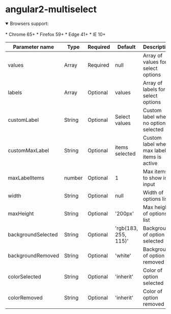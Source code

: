 # angular2-multiselect

<details open>
<summary>Browsers support:</summary>
<br>
* Chrome 65+
* Firefox 59+
* Edge 41+
* IE 10+
</details>



Parameter name | Type | Required | Default | Description
-------------- | ---- | -------- | ------- | -----------
values | Array | Required | null | Array of values for select options 
labels | Array | Optional | values | Array of labels for select options
customLabel | String | Optional | Select values | Custom label when no option is selected
customMaxLabel | String | Optional | items selected | Custom label when max label items is active
maxLabelItems | number | Optional | 1 | Max items to show in input
width | String | Optional | null | Width of options list
maxHeight | String | Optional | '200px' | Max height of options list
backgroundSelected | String | Optional | 'rgb(183, 255, 115)' | Background of option selected
backgroundRemoved | String | Optional | 'white' | Background of option removed
colorSelected | String | Optional | 'inherit' | Color of option selected
colorRemoved | String | Optional | 'inherit' | Color of option removed
